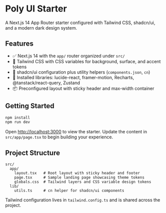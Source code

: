 # Poly UI Starter

A Next.js 14 App Router starter configured with Tailwind CSS, shadcn/ui, and a modern dark design system.

## Features

- ✅ Next.js 14 with the `app/` router organized under `src/`
- 🎨 Tailwind CSS with CSS variables for background, surface, and accent tokens
- 🧱 shadcn/ui configuration plus utility helpers (`components.json`, `cn`)
- 🧰 Installed libraries: lucide-react, framer-motion, Recharts, @tanstack/react-query, Zustand
- 📦 Preconfigured layout with sticky header and max-width container

## Getting Started

```bash
npm install
npm run dev
```

Open [http://localhost:3000](http://localhost:3000) to view the starter. Update the content in `src/app/page.tsx` to begin building your experience.

## Project Structure

```
src/
  app/
    layout.tsx   # Root layout with sticky header and footer
    page.tsx     # Sample landing page showcasing theme tokens
    globals.css  # Tailwind layers and CSS variable design tokens
  lib/
    utils.ts     # cn helper for shadcn/ui components
```

Tailwind configuration lives in `tailwind.config.ts` and is shared across the project.
